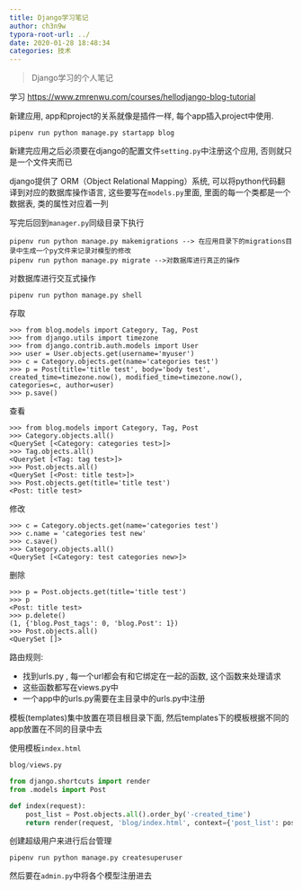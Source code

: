 ```yaml
---
title: Django学习笔记
author: ch3n9w
typora-root-url: ../
date: 2020-01-28 18:48:34
categories: 技术
---
```


> Django学习的个人笔记

<!--more-->

学习 https://www.zmrenwu.com/courses/hellodjango-blog-tutorial

新建应用, app和project的关系就像是插件一样, 每个app插入project中使用.

```
pipenv run python manage.py startapp blog
```

新建完应用之后必须要在django的配置文件``setting.py``中注册这个应用, 否则就只是一个文件夹而已



django提供了 ORM（Object Relational Mapping）系统, 可以将python代码翻译到对应的数据库操作语言, 这些要写在``models.py``里面, 里面的每一个类都是一个数据表, 类的属性对应着一列



写完后回到``manager.py``同级目录下执行

```
pipenv run python manage.py makemigrations --> 在应用目录下的migrations目录中生成一个py文件来记录对模型的修改
pipenv run python manage.py migrate -->对数据库进行真正的操作
```

对数据库进行交互式操作

```
pipenv run python manage.py shell
```

存取

```
>>> from blog.models import Category, Tag, Post
>>> from django.utils import timezone
>>> from django.contrib.auth.models import User
>>> user = User.objects.get(username='myuser')
>>> c = Category.objects.get(name='categories test')
>>> p = Post(title='title test', body='body test', created_time=timezone.now(), modified_time=timezone.now(), categories=c, author=user)
>>> p.save()
```

查看

```
>>> from blog.models import Category, Tag, Post
>>> Category.objects.all()
<QuerySet [<Category: categories test>]>
>>> Tag.objects.all()
<QuerySet [<Tag: tag test>]>
>>> Post.objects.all()
<QuerySet [<Post: title test>]>
>>> Post.objects.get(title='title test')
<Post: title test>
```

修改

```
>>> c = Category.objects.get(name='categories test')
>>> c.name = 'categories test new'
>>> c.save()
>>> Category.objects.all()
<QuerySet [<Category: test categories new>]>
```

删除

```
>>> p = Post.objects.get(title='title test')
>>> p
<Post: title test>
>>> p.delete()
(1, {'blog.Post_tags': 0, 'blog.Post': 1})
>>> Post.objects.all()
<QuerySet []>
```



路由规则:

- 找到urls.py , 每一个url都会有和它绑定在一起的函数, 这个函数来处理请求
- 这些函数都写在views.py中
- 一个app中的urls.py需要在主目录中的urls.py中注册



模板(templates)集中放置在项目根目录下面, 然后templates下的模板根据不同的app放置在不同的目录中去

使用模板``index.html``

```python
blog/views.py

from django.shortcuts import render
from .models import Post

def index(request):
    post_list = Post.objects.all().order_by('-created_time')
    return render(request, 'blog/index.html', context={'post_list': post_list})
```



创建超级用户来进行后台管理

```
pipenv run python manage.py createsuperuser
```

然后要在``admin.py``中将各个模型注册进去

